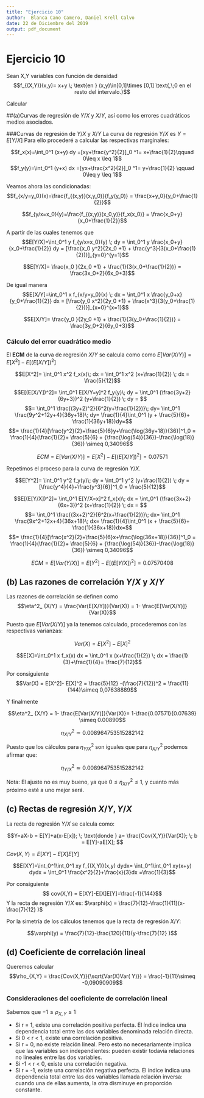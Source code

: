 ```yaml
---
title: "Ejercicio 10"
author:  Blanca Cano Camero, Daniel Krell Calvo
date: 22 de Diciembre del 2019
output: pdf_document
---
```

# Ejercicio 10

Sean X,Y variables con función de densidad
$$f_{(X,Y)}(x,y)= x+y \; \text{en } (x,y)\in[0,1]\times [0,1] \text{,\;0 en el resto del intervalo.}$$

Calcular

##(a)Curvas de regresión de $Y/X$ y $X/Y$,  así como los errores cuadráticos medios asociados.

###Curvas de regresión de $Y/X$ y $X/Y$
La curva de regresión  $Y/X$ es $Y=E[Y/X]$
Para ello procederé a calcular las respectivas marginales:

$$f_x(x)=\int_0^1 (x+y) dy =[xy+\frac{y^2}{2}]_0 ^1= x+\frac{1}{2}\qquad 0\leq x \leq 1$$
$$f_y(y)=\int_0^1 (y+x) dx =[yx+\frac{x^2}{2}]_0 ^1= y+\frac{1}{2} \qquad 0\leq y \leq 1$$

Veamos ahora las condicionadas:
$$f_{x/y=y_0}(x)=\frac{f_{(x,y)}(x,y_0)}{f_y(y_0)} = \frac{x+y_0}{y_0+\frac{1}{2}}$$

$$f_{y/x=x_0}(y)=\frac{f_{(x,y)}(x_0,y)}{f_x(x_0)} = \frac{x_0+y}{x_0+\frac{1}{2}}$$

A partir de las cuales tenemos que
$$E[Y/X]=\int_0^1 y f_{y/x=x_0}(y) \; dy =
\int_0^1  y \frac{x_0+y}{x_0+\frac{1}{2}} dy =
[\frac{x_0 y^2}{2x_0 +1}  +  \frac{y^3}{3(x_0+\frac{1}{2})}]_{y=0}^{y=1}$$

$$E[Y/X]= \frac{x_0 }{2x_0 +1}  +  \frac{1}{3(x_0+\frac{1}{2})} = \frac{3x_0+2}{6x_0+3}$$


De igual manera
$$E[X/Y]=\int_0^1 x f_{x/y=y_0}(x) \; dx =
\int_0^1  x \frac{y_0+x}{y_0+\frac{1}{2}} dx =
[\frac{y_0 x^2}{2y_0 +1}  +  \frac{x^3}{3(y_0+\frac{1}{2})}]_{x=0}^{x=1}$$

$$E[X/Y]= \frac{y_0 }{2y_0 +1}  +  \frac{1}{3(y_0+\frac{1}{2})} = \frac{3y_0+2}{6y_0+3}$$


### Cálculo del error cuadrático medio

El **ECM** de la curva de regresión $X/Y$ se calcula como  como $E[Var(X/Y)] = E[X^2]-E[(E[X/Y])^2]$

$$E[X^2]= \int_0^1 x^2 f_x(x)\; dx =
\int_0^1 x^2 (x+\frac{1}{2}) \; dx =
\frac{5}{12}$$

$$E[(E[X/Y])^2]=
\int_0^1 E[X/Y=y]^2 f_y(y)\; dy =
\int_0^1 (\frac{3y+2}{6y+3})^2 (y+\frac{1}{2}) \; dy = $$ $$= \int_0^1 \frac{(3y+2)^2}{6^2(y+\frac{1}{2})}\; dy=
\int_0^1 \frac{9y^2+12y+4}{36y+18}\; dy=
\frac{1}{4}\int_0^1 (y + \frac{5}{6}+ \frac{1}{36y+18})dy=$$ $$=
\frac{1}{4}[\frac{y^2}{2}+\frac{5}{6}y+\frac{\log(36y+18)}{36}]^1_0 =
\frac{1}{4}(\frac{1}{2}+ \frac{5}{6} + {\frac{\log(54)}{36}}-\frac{\log(18)}{36}) \simeq 0,34096$$

$$ECM = E[Var(X/Y)] = E[X^2]-E[(E[X/Y])^2]=0.07571$$


Repetimos el proceso para la curva de regresión $Y/X$.

$$E[Y^2]= \int_0^1 y^2 f_y(y)\; dy =
\int_0^1 y^2 (y+\frac{1}{2}) \; dy = [\frac{y^4}{4}+\frac{y^3}{6}]^1_0 =
\frac{5}{12}$$

$$E[(E[Y/X])^2]=
\int_0^1 E[Y/X=x]^2 f_x(x)\; dx =
\int_0^1 (\frac{3x+2}{6x+3})^2 (x+\frac{1}{2}) \; dx = $$ $$= \int_0^1 \frac{(3x+2)^2}{6^2(x+\frac{1}{2})}\; dx=
\int_0^1 \frac{9x^2+12x+4}{36x+18}\; dx=
\frac{1}{4}\int_0^1 (x + \frac{5}{6}+ \frac{1}{36x+18})dx=$$ $$=
\frac{1}{4}[\frac{x^2}{2}+\frac{5}{6}x+\frac{\log(36x+18)}{36}]^1_0 =
\frac{1}{4}(\frac{1}{2}+ \frac{5}{6} + {\frac{\log(54)}{36}}-\frac{\log(18)}{36}) \simeq 0,34096$$

$$ECM = E[Var(Y/X)] = E[Y^2]-E[(E[Y/X])^2]=0.07570408$$
 



## (b) Las razones de correlación $Y/X \text{ y } X/Y$

Las razones de correlación se definen como
$$\eta^2_ {X/Y} = \frac{Var(E[X/Y])}{Var(X)} =
1- \frac{E[Var(X/Y)]}{Var(X)}$$

Puesto que $E[Var(X/Y)]$ ya la tenemos calculado, procederemos con las respectivas varianzas:

$$Var(X) = E[X^2]- E[X]^2$$

$$E[X]=\int_0^1 x f_x(x) dx =
\int_0^1 x (x+\frac{1}{2}) \; dx =
\frac{1}{3}+\frac{1}{4}= \frac{7}{12}$$

Por consiguiente
$$Var(X) = E[X^2]- E[X]^2 =
\frac{5}{12} -(\frac{7}{12})^2 = \frac{11}{144}\simeq 0,07638889$$

Y finalmente

$$\eta^2_ {X/Y} =
1- \frac{E[Var(X/Y)]}{Var(X)}=
1-\frac{0.07571}{0.07639} \simeq 0.00890$$

$$\eta^2_ {X/Y}     \simeq 0.008964753515282142$$ 

Puesto que los cálculos para $\eta^2_ {Y/X}$ son iguales que para $\eta^2_ {X/Y}$ podemos afirmar que: 

$$\eta^2_ {Y/X} \simeq 0.008964753515282142$$

Nota: El ajuste no es muy bueno, ya que $0 \leq \eta^2_ {X/Y} \leq 1$, y cuanto más próximo esté a uno mejor será. 

## (c) Rectas de regresión $X/Y, Y/X$

La recta de regresión $Y/X$ se calcula como:

$$Y=aX-b = E[Y]+a(x-E[x]); \; \text{donde } a= \frac{Cov(X,Y)}{Var(X)}; \; b = E[Y]-aE[X]; $$

$Cov(X,Y)=E[XY]-E[X]E[Y]$

$$E[XY]=\int_0^1\int_0^1 xy f_{(X,Y)}(x,y) dydx= \int_0^1\int_0^1 xy(x+y) dydx =
\int_0^1 \frac{x^2}{2}+\frac{x}{3}dx =\frac{1}{3}$$

Por consiguiente $$ cov(X,Y) = E[XY]-E[X]E[Y]=\frac{-1}{144}$$
Y la recta de regresión $Y/X$ es: $\varphi(x) = \frac{7}{12}-\frac{1}{11}(x-\frac{7}{12} )$

Por la simetría de los cálculos tenemos que la recta de regresión $X/Y$: 

$$\varphi(y) = \frac{7}{12}-\frac{120}{11}(y-\frac{7}{12} )$$  

## (d) Coeficiente de correlación lineal

Queremos calcular
$$\rho_{X,Y} = \frac{Cov(X,Y)}{\sqrt{Var(X)Var( Y)}} = \frac{-1}{11}\simeq -0,09090909$$

### Consideraciones del coeficiente de correlación lineal  

 Sabemos que $-1 \leq \rho_{X,Y} \leq 1$

- Si r = 1, existe una correlación positiva perfecta. El índice indica una dependencia total entre las dos variables denominada relación directa.  
- Si 0 < r < 1, existe una correlación positiva.  
- Si r = 0, no existe relación lineal. Pero esto no necesariamente implica que las variables son independientes: pueden existir todavía relaciones no lineales entre las dos variables.  
- Si -1 < r < 0, existe una correlación negativa.  
- Si r = -1, existe una correlación negativa perfecta. El índice indica una dependencia total entre las dos variables llamada relación inversa: cuando una de ellas aumenta, la otra disminuye en proporción constante.  
